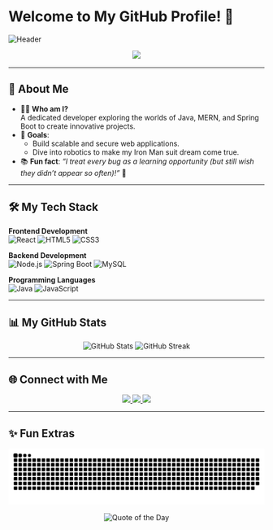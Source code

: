 # Welcome to My GitHub Profile! 👋  

![Header](https://via.placeholder.com/1200x400.png?text=Welcome+to+InaamCodes+GitHub+Profile)

<p align="center">
  <img src="https://readme-typing-svg.herokuapp.com?font=Fira+Code&size=22&duration=2000&color=1ABC9C&center=true&width=450&lines=Hi+there!+I'm+Inaam👨‍💻;Passionate+Web+Developer+💻;Java+and+MERN+Stack+Learner;Iron+Man+Suit+Dreamer!+🤖;Let's+build+something+great+together!" />
</p>

---

## 🌟 About Me
- 👨‍💻 **Who am I?**  
   A dedicated developer exploring the worlds of Java, MERN, and Spring Boot to create innovative projects.  
- 🎯 **Goals**:  
   - Build scalable and secure web applications.  
   - Dive into robotics to make my Iron Man suit dream come true.  
- 📚 **Fun fact**: _“I treat every bug as a learning opportunity (but still wish they didn’t appear so often)!”_ 🐞

---

## 🛠️ My Tech Stack

**Frontend Development**  
![React](https://img.shields.io/badge/React-20232A?style=for-the-badge&logo=react&logoColor=61DAFB)
![HTML5](https://img.shields.io/badge/HTML5-E34F26?style=for-the-badge&logo=html5&logoColor=white)
![CSS3](https://img.shields.io/badge/CSS3-1572B6?style=for-the-badge&logo=css3&logoColor=white)

**Backend Development**  
![Node.js](https://img.shields.io/badge/Node.js-43853D?style=for-the-badge&logo=node.js&logoColor=white)
![Spring Boot](https://img.shields.io/badge/Spring_Boot-6DB33F?style=for-the-badge&logo=spring-boot&logoColor=white)
![MySQL](https://img.shields.io/badge/MySQL-00000F?style=for-the-badge&logo=mysql&logoColor=white)

**Programming Languages**  
![Java](https://img.shields.io/badge/Java-ED8B00?style=for-the-badge&logo=java&logoColor=white)
![JavaScript](https://img.shields.io/badge/JavaScript-F7DF1E?style=for-the-badge&logo=javascript&logoColor=black)

---

## 📊 My GitHub Stats

<p align="center">
  <img src="https://github-readme-stats.vercel.app/api?username=InaamCodes&show_icons=true&theme=radical" height="150" alt="GitHub Stats">
  <img src="https://github-readme-streak-stats.herokuapp.com/?user=InaamCodes&theme=radical" height="150" alt="GitHub Streak">
</p>

---

## 🌐 Connect with Me

<p align="center">
  <a href="https://www.linkedin.com/in/inaam-ahmed-563676282" target="_blank">
    <img src="https://img.shields.io/badge/LinkedIn-0077B5?style=for-the-badge&logo=linkedin&logoColor=white">
  </a>
  <a href="mailto:inaammta@gmail.com">
    <img src="https://img.shields.io/badge/Email-D14836?style=for-the-badge&logo=gmail&logoColor=white">
  </a>
  <a href="https://www.instagram.com/itz._.inxxm/" target="_blank">
    <img src="https://img.shields.io/badge/Instagram-E4405F?style=for-the-badge&logo=instagram&logoColor=white">
  </a>
</p>

---

## ✨ Fun Extras

<p align="center">
  <img src="https://github.com/Platane/snk/raw/output/github-contribution-grid-snake.svg" alt="Contribution Snake Animation" />
</p>

<p align="center">
  <img src="https://quotes-github-readme.vercel.app/api?type=horizontal&theme=radical" alt="Quote of the Day">
</p>
